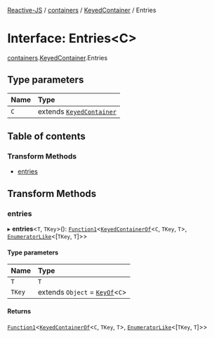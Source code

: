 [Reactive-JS](../README.md) / [containers](../modules/containers.md) / [KeyedContainer](../modules/containers.KeyedContainer.md) / Entries

# Interface: Entries<C\>

[containers](../modules/containers.md).[KeyedContainer](../modules/containers.KeyedContainer.md).Entries

## Type parameters

| Name | Type |
| :------ | :------ |
| `C` | extends [`KeyedContainer`](containers.KeyedContainer-1.md) |

## Table of contents

### Transform Methods

- [entries](containers.KeyedContainer.Entries.md#entries)

## Transform Methods

### entries

▸ **entries**<`T`, `TKey`\>(): [`Function1`](../modules/functions.md#function1)<[`KeyedContainerOf`](../modules/containers.md#keyedcontainerof)<`C`, `TKey`, `T`\>, [`EnumeratorLike`](containers.EnumeratorLike.md)<[`TKey`, `T`]\>\>

#### Type parameters

| Name | Type |
| :------ | :------ |
| `T` | `T` |
| `TKey` | extends `Object` = [`KeyOf`](../modules/containers.md#keyof)<`C`\> |

#### Returns

[`Function1`](../modules/functions.md#function1)<[`KeyedContainerOf`](../modules/containers.md#keyedcontainerof)<`C`, `TKey`, `T`\>, [`EnumeratorLike`](containers.EnumeratorLike.md)<[`TKey`, `T`]\>\>
